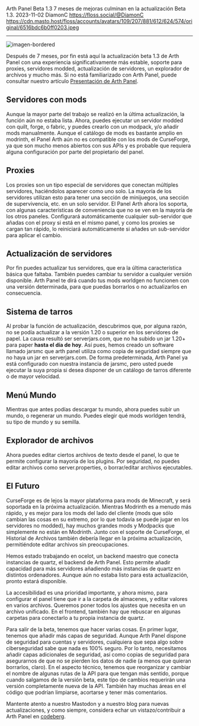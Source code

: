 Arth Panel Beta 1.3 
7 meses de mejoras culminan en la actualización Beta 1.3. 
2023-11-02
DiamonC 
https://floss.social/@DiamonC 
https://cdn.masto.host/floss/accounts/avatars/109/207/881/612/624/574/original/6516bdc6b0ff0203.jpeg

---

![imagen-bordered](https://i.imgur.com/7PD9CMz.png)

Después de 7 meses, por fin está aquí la actualización beta 1.3 de Arth Panel con una experiencia significativamente más estable, soporte para proxies, servidores modded, actualización de servidores, un explorador de archivos y mucho más. Si no está familiarizado con Arth Panel, puede consultar nuestro artículo [Presentación de Arth Panel](https://arthmc.xyz/blog/introducing-arth-panel).

## Servidores con mods

Aunque la mayor parte del trabajo se realizó en la última actualización, la función aún no estaba lista. Ahora, puedes ejecutar un servidor modded con quilt, forge, o fabric, y puedes crearlo con un modpack, y/o añadir mods manualmente. Aunque el catálogo de mods es bastante amplio en modrinth, el Panel Arth aún no es compatible con los mods de CurseForge, ya que son mucho menos abiertos con sus APIs y es probable que requiera alguna configuración por parte del propietario del panel.

## Proxies

Los proxies son un tipo especial de servidores que conectan múltiples servidores, haciéndolos aparecer como uno solo. La mayoría de los servidores utilizan esto para tener una sección de minijuegos, una sección de supervivencia, etc. en un solo servidor. El Panel Arth ahora los soporta, con algunas características de conveniencia que no se ven en la mayoría de los otros paneles. Configurará automáticamente cualquier sub-servidor que añadas con el proxy si está en el mismo panel, y como los proxies se cargan tan rápido, lo reiniciará automáticamente si añades un sub-servidor para aplicar el cambio.

## Actualización de servidores

Por fin puedes actualizar tus servidores, que era la última característica básica que faltaba. También puedes cambiar tu servidor a cualquier versión disponible. Arth Panel te dirá cuando tus mods worldgen no funcionen con una versión determinada, para que puedas borrarlos o no actualizarlos en consecuencia.

## Sistema de tarros

Al probar la función de actualización, descubrimos que, por alguna razón, no se podía actualizar a la versión 1.20 o superior en los servidores de papel. La causa resultó ser serverjars.com, que no ha subido un jar 1.20+ para paper **hasta el día de hoy**. Así pues, hemos creado un software llamado jarsmc que arth panel utiliza como copia de seguridad siempre que no haya un jar en serverjars.com. De forma predeterminada, Arth Panel ya está configurado con nuestra instancia de jarsmc, pero usted puede ejecutar la suya propia si desea disponer de un catálogo de tarros diferente o de mayor velocidad.

## Menú Mundo

Mientras que antes podías descargar tu mundo, ahora puedes subir un mundo, o regenerar un mundo. Puedes elegir qué mods worldgen tendrá, su tipo de mundo y su semilla.

## Explorador de archivos

Ahora puedes editar ciertos archivos de texto desde el panel, lo que te permite configurar la mayoría de los plugins. Por seguridad, no puedes editar archivos como server.properties, o borrar/editar archivos ejecutables.

## El Futuro
CurseForge es de lejos la mayor plataforma para mods de Minecraft, y será soportada en la próxima actualización. Mientras Modrinth es a menudo más rápido, y es mejor para los mods del lado del cliente (mods que sólo cambian las cosas en su extremo, por lo que todavía se puede jugar en los servidores no modded), hay muchos grandes mods y Modpacks que simplemente no están en Modrinth. Junto con el soporte de CurseForge, el Historial de Archivos también debería llegar en la próxima actualización, permitiéndote editar archivos sin preocupaciones.

Hemos estado trabajando en ocelot, un backend maestro que conecta instancias de quartz, el backend de Arth Panel. Esto permite añadir capacidad para más servidores añadiendo más instancias de quartz en distintos ordenadores. Aunque aún no estaba listo para esta actualización, pronto estará disponible.

La accesibilidad es una prioridad importante, y ahora mismo, para configurar el panel tiene que ir a la carpeta de almacenes, y editar valores en varios archivos. Queremos poner todos los ajustes que necesita en un archivo unificado. En el frontend, también hay que rebuscar en algunas carpetas para conectarlo a tu propia instancia de quartz.

Para salir de la beta, tenemos que hacer varias cosas. En primer lugar, tenemos que añadir más capas de seguridad. Aunque Arth Panel dispone de seguridad para cuentas y servidores, cualquiera que sepa algo sobre ciberseguridad sabe que nada es 100% seguro. Por lo tanto, necesitamos añadir capas adicionales de seguridad, así como copias de seguridad para asegurarnos de que no se pierden los datos de nadie (a menos que quieran borrarlos, claro). En el aspecto técnico, tenemos que reorganizar y cambiar el nombre de algunas rutas de la API para que tengan más sentido, porque cuando salgamos de la versión beta, este tipo de cambios requerirán una versión completamente nueva de la API. También hay muchas áreas en el código que podrían limpiarse, acortarse y tener más comentarios.

Mantente atento a nuestro Mastodon y a nuestro blog para nuevas actualizaciones, y como siempre, considera echar un vistazo/contribuir a Arth Panel en [codeberg](https://codeberg.org/arth/).
